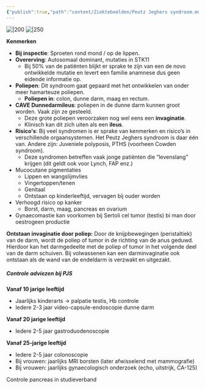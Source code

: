 ```yaml
---
{"publish":true,"path":"content/Ziektebeelden/Peutz Jeghers syndroom.md","permalink":"/content/ziektebeelden/peutz-jeghers-syndroom/","title":"Peutz Jeghers syndroom","tags":["Klinische_genetica","Oncologie/MDL","MDL","Ziektebeeld"]}
---
```







![|200](https:/i.imgur.com/xOe1EXW.png)
![|250](https://i.imgur.com/kzBhd6O.png)


**Kenmerken**
- **Bij inspectie**: Sproeten rond mond / op de lippen.
- **Overerving**: Autosomaal dominant, mutaties in STK11
	- Bij 50% van de patiënten blijkt er sprake te zijn van een de novo ontwikkelde mutatie en levert een familie anamnese dus geen eidende informatie op.
- **Poliepen**: Dit syndroom gaat gepaard met het ontwikkelen van onder meer hamarteuze poliepen.
    - **Poliepen in**: colon, dunne darm, maag en rectum.
- **CAVE Dunnedarmileus**: poliepen in de dunne darm kunnen groot worden. Vaak zijn ze gesteeld. 
	- Deze grote poliepen veroorzaken nog wel eens een **invaginatie**. 
	- Klinisch kan dit zich uiten als een **ileus**.
- **Risico's**: Bij veel syndromen is er sprake van kenmerken en risico’s in verschillende orgaansystemen. Het Peutz Jeghers syndroom is daar één van. Andere zijn: Juveniele polyposis, PTHS (voorheen Cowden syndroom).
	- Deze syndromen betreffen vaak jonge patiënten die “levenslang” krijgen (dit geldt ook voor Lynch, FAP enz.)
- Mucocutane pigmentaties
	- Lippen en wangslijmvlies
	- Vingertoppen/tenen
	- Genitaal
	- Ontstaan op kinderleeftijd, vervagen bij ouder worden
- Verhoogd risico op kanker
	- Borst, darm, maag, pancreas en ovarium
- Gynaecomastie kan voorkomen bij Sertoli cel tumor (testis) bi man door oestrogeen productie

**Ontstaan invaginatie door poliep:**
Door de knijpbewegingen (peristaltiek) van de darm, wordt de poliep of tumor in de richting van de anus geduwd. Hierdoor kan het darmgedeelte met de poliep of tumor in het volgende deel van de darm schuiven. Bij volwassenen kan een darminvaginatie ook ontstaan als de wand van de endeldarm is verzwakt en uitgezakt.

##### Controle adviezen bij PJS
**Vanaf 10 jarige leeftijd**
- Jaarlijks kinderarts → palpatie testis, Hb controle
- Iedere 2-3 jaar video-capsule-endoscopie dunne darm

**Vanaf 20 jarige leeftijd**
- Iedere 2-5 jaar gastroduodenoscopie

**Vanaf 25-jarige leeftijd**
- Iedere 2-5 jaar colonoscopie
- Bij vrouwen: jaarlijks MRI borsten (later afwisselend met mammografie)
- Bij vrouwen: jaarlijks gynaecologisch onderzoek (echo, uitstrijk, CA-125)

Controle pancreas in studieverband